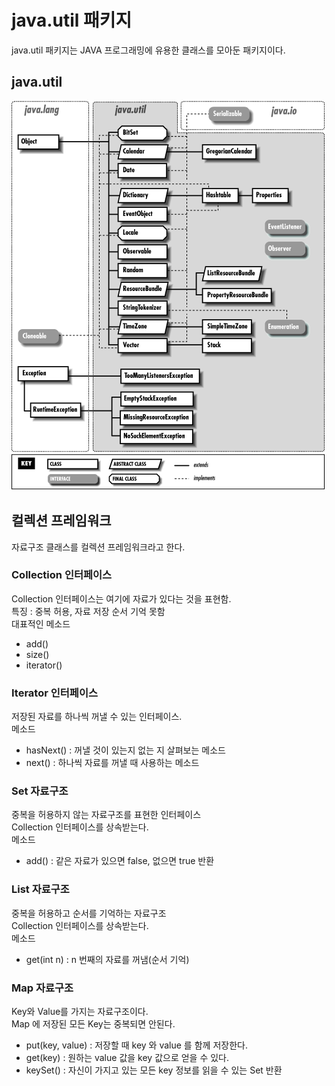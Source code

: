 java.util 패키지
==============
java.util 패키지는 JAVA 프로그래밍에 유용한 클래스를 모아둔 패키지이다.

## java.util
![java.util package](../img/java.util.package.gif)
## 컬렉션 프레임워크
자료구조 클래스를 컬렉션 프레임워크라고 한다.
### Collection 인터페이스
Collection 인터페이스는 여기에 자료가 있다는 것을 표현함.  
특징 : 중복 허용, 자료 저장 순서 기억 못함  
대표적인 메소드 
* add()
* size()
* iterator()

### Iterator 인터페이스
저장된 자료를 하나씩 꺼낼 수 있는 인터페이스.  
메소드
* hasNext() : 꺼낼 것이 있는지 없는 지 살펴보는 메소드
* next() : 하나씩 자료를 꺼낼 때 사용하는 메소드

### Set 자료구조
중복을 허용하지 않는 자료구조를 표현한 인터페이스  
Collection 인터페이스를 상속받는다.  
메소드
* add() : 같은 자료가 있으면 false, 없으면 true 반환

### List 자료구조
중복을 허용하고 순서를 기억하는 자료구조  
Collection 인터페이스를 상속받는다.  
메소드
* get(int n) : n 번째의 자료를 꺼냄(순서 기억)

### Map 자료구조  
Key와 Value를 가지는 자료구조이다.  
Map 에 저장된 모든 Key는 중복되면 안된다.
* put(key, value) : 저장할 때 key 와 value 를 함께 저장한다.
* get(key) : 원하는 value 값을 key 값으로 얻을 수 있다.
* keySet() : 자신이 가지고 있는 모든 key 정보를 읽을 수 있는 Set 반환
